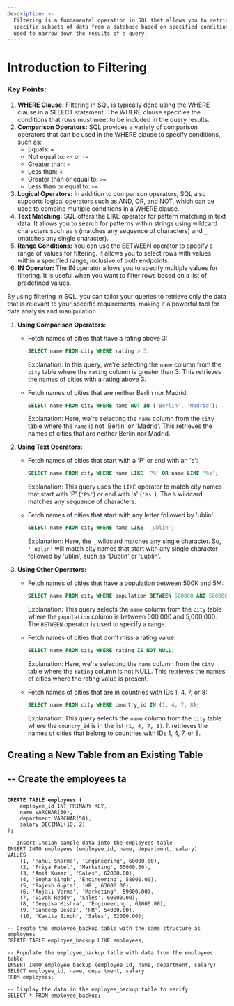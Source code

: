 ```yaml
---
description: >-
  Filtering is a fundamental operation in SQL that allows you to retrieve
  specific subsets of data from a database based on specified conditions. It is
  used to narrow down the results of a query.
---
```


# Introduction to Filtering

### Key Points:

1. **WHERE Clause:** Filtering in SQL is typically done using the WHERE clause in a SELECT statement. The WHERE clause specifies the conditions that rows must meet to be included in the query results.
2. **Comparison Operators:** SQL provides a variety of comparison operators that can be used in the WHERE clause to specify conditions, such as:
   * Equals: `=`
   * Not equal to: `<>` or `!=`
   * Greater than: `>`
   * Less than: `<`
   * Greater than or equal to: `>=`
   * Less than or equal to: `<=`
3. **Logical Operators:** In addition to comparison operators, SQL also supports logical operators such as AND, OR, and NOT, which can be used to combine multiple conditions in a WHERE clause.
4. **Text Matching:** SQL offers the LIKE operator for pattern matching in text data. It allows you to search for patterns within strings using wildcard characters such as `%` (matches any sequence of characters) and `_` (matches any single character).
5. **Range Conditions:** You can use the BETWEEN operator to specify a range of values for filtering. It allows you to select rows with values within a specified range, inclusive of both endpoints.
6. **IN Operator:** The IN operator allows you to specify multiple values for filtering. It is useful when you want to filter rows based on a list of predefined values.

By using filtering in SQL, you can tailor your queries to retrieve only the data that is relevant to your specific requirements, making it a powerful tool for data analysis and manipulation.

1. **Using Comparison Operators:**
   *   Fetch names of cities that have a rating above 3:

       ```sql
       SELECT name FROM city WHERE rating > 3;
       ```

       Explanation: In this query, we're selecting the `name` column from the `city` table where the `rating` column is greater than 3. This retrieves the names of cities with a rating above 3.
   *   Fetch names of cities that are neither Berlin nor Madrid:

       ```sql
       SELECT name FROM city WHERE name NOT IN ('Berlin', 'Madrid');
       ```

       Explanation: Here, we're selecting the `name` column from the `city` table where the `name` is not 'Berlin' or 'Madrid'. This retrieves the names of cities that are neither Berlin nor Madrid.
2. **Using Text Operators:**
   *   Fetch names of cities that start with a 'P' or end with an 's':

       ```sql
       SELECT name FROM city WHERE name LIKE 'P%' OR name LIKE '%s';
       ```

       Explanation: This query uses the `LIKE` operator to match city names that start with 'P' (`'P%'`) or end with 's' (`'%s'`). The `%` wildcard matches any sequence of characters.
   *   Fetch names of cities that start with any letter followed by 'ublin':

       ```sql
       SELECT name FROM city WHERE name LIKE '_ublin';
       ```

       Explanation: Here, the `_` wildcard matches any single character. So, `'_ublin'` will match city names that start with any single character followed by 'ublin', such as 'Dublin' or 'Lublin'.
3. **Using Other Operators:**
   *   Fetch names of cities that have a population between 500K and 5M:

       ```sql
       SELECT name FROM city WHERE population BETWEEN 500000 AND 5000000;
       ```

       Explanation: This query selects the `name` column from the `city` table where the `population` column is between 500,000 and 5,000,000. The `BETWEEN` operator is used to specify a range.
   *   Fetch names of cities that don't miss a rating value:

       ```sql
       SELECT name FROM city WHERE rating IS NOT NULL;
       ```

       Explanation: Here, we're selecting the `name` column from the `city` table where the `rating` column is not NULL. This retrieves the names of cities where the rating value is present.
   *   Fetch names of cities that are in countries with IDs 1, 4, 7, or 8:

       ```sql
       SELECT name FROM city WHERE country_id IN (1, 4, 7, 8);
       ```

       Explanation: This query selects the `name` column from the `city` table where the `country_id` is in the list `(1, 4, 7, 8)`. It retrieves the names of cities that belong to countries with IDs 1, 4, 7, or 8.

## Creating a New Table from an Existing Table

## -- Create the employees ta

##

<pre class="language-sql"><code class="lang-sql"><strong>CREATE TABLE employees (
</strong>    employee_id INT PRIMARY KEY,
    name VARCHAR(50),
    department VARCHAR(50),
    salary DECIMAL(10, 2)
);

-- Insert Indian sample data into the employees table
INSERT INTO employees (employee_id, name, department, salary)
VALUES
    (1, 'Rahul Sharma', 'Engineering', 60000.00),
    (2, 'Priya Patel', 'Marketing', 55000.00),
    (3, 'Amit Kumar', 'Sales', 62000.00),
    (4, 'Sneha Singh', 'Engineering', 58000.00),
    (5, 'Rajesh Gupta', 'HR', 63000.00),
    (6, 'Anjali Verma', 'Marketing', 59000.00),
    (7, 'Vivek Reddy', 'Sales', 60000.00),
    (8, 'Deepika Mishra', 'Engineering', 61000.00),
    (9, 'Sandeep Desai', 'HR', 54000.00),
    (10, 'Kavita Singh', 'Sales', 62000.00);

-- Create the employee_backup table with the same structure as employees
CREATE TABLE employee_backup LIKE employees;

-- Populate the employee_backup table with data from the employees table
INSERT INTO employee_backup (employee_id, name, department, salary)
SELECT employee_id, name, department, salary
FROM employees;

-- Display the data in the employee_backup table to verify
SELECT * FROM employee_backup;

</code></pre>
